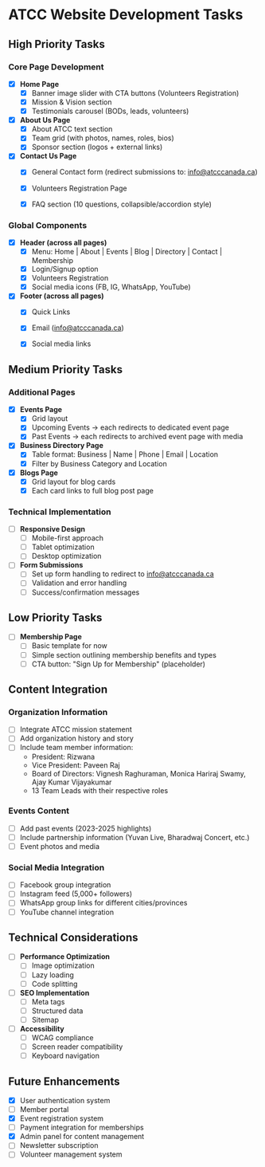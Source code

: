 # ATCC Website Development Tasks

## High Priority Tasks

### Core Page Development

- [x] **Home Page**
  - [x] Banner image slider with CTA buttons (Volunteers Registration)
  - [x] Mission & Vision section
  - [x] Testimonials carousel (BODs, leads, volunteers)

- [x] **About Us Page**
  - [x] About ATCC text section
  - [x] Team grid (with photos, names, roles, bios)
  - [x] Sponsor section (logos + external links)

- [x] **Contact Us Page**
  - [x] General Contact form (redirect submissions to: <info@atcccanada.ca>)
  - [x] Volunteers Registration Page
  - [x] FAQ section (10 questions, collapsible/accordion style)


### Global Components

- [x] **Header (across all pages)**
  - [x] Menu: Home | About | Events | Blog | Directory | Contact | Membership
  - [x] Login/Signup option
  - [x] Volunteers Registration
  - [x] Social media icons (FB, IG, WhatsApp, YouTube)

- [x] **Footer (across all pages)**
  - [x] Quick Links
  - [x] Email (<info@atcccanada.ca>)
  - [x] Social media links


## Medium Priority Tasks

### Additional Pages

- [x] **Events Page**
  - [x] Grid layout
  - [x] Upcoming Events → each redirects to dedicated event page
  - [x] Past Events → each redirects to archived event page with media

- [x] **Business Directory Page**
  - [x] Table format: Business | Name | Phone | Email | Location
  - [x] Filter by Business Category and Location

- [x] **Blogs Page**
  - [x] Grid layout for blog cards
  - [x] Each card links to full blog post page

### Technical Implementation

- [ ] **Responsive Design**
  - [ ] Mobile-first approach
  - [ ] Tablet optimization
  - [ ] Desktop optimization

- [ ] **Form Submissions**
  - [ ] Set up form handling to redirect to <info@atcccanada.ca>
  - [ ] Validation and error handling
  - [ ] Success/confirmation messages

## Low Priority Tasks

- [ ] **Membership Page**
  - [ ] Basic template for now
  - [ ] Simple section outlining membership benefits and types
  - [ ] CTA button: "Sign Up for Membership" (placeholder)

## Content Integration

### Organization Information

- [ ] Integrate ATCC mission statement
- [ ] Add organization history and story
- [ ] Include team member information:
  - President: Rizwana
  - Vice President: Paveen Raj
  - Board of Directors: Vignesh Raghuraman, Monica Hariraj Swamy, Ajay Kumar Vijayakumar
  - 13 Team Leads with their respective roles

### Events Content

- [ ] Add past events (2023-2025 highlights)
- [ ] Include partnership information (Yuvan Live, Bharadwaj Concert, etc.)
- [ ] Event photos and media

### Social Media Integration

- [ ] Facebook group integration
- [ ] Instagram feed (5,000+ followers)
- [ ] WhatsApp group links for different cities/provinces
- [ ] YouTube channel integration

## Technical Considerations

- [ ] **Performance Optimization**
  - [ ] Image optimization
  - [ ] Lazy loading
  - [ ] Code splitting

- [ ] **SEO Implementation**
  - [ ] Meta tags
  - [ ] Structured data
  - [ ] Sitemap

- [ ] **Accessibility**
  - [ ] WCAG compliance
  - [ ] Screen reader compatibility
  - [ ] Keyboard navigation

## Future Enhancements

- [x] User authentication system
- [ ] Member portal
- [x] Event registration system
- [ ] Payment integration for memberships
- [x] Admin panel for content management
- [ ] Newsletter subscription
- [ ] Volunteer management system
